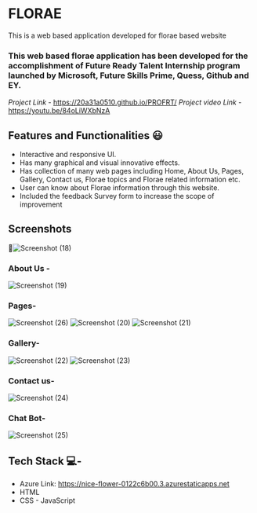 # FLORAE #

This is a web based application developed for florae based website 

### This web based florae application has been developed for the accomplishment of Future Ready Talent Internship program launched by Microsoft, Future Skills Prime, Quess, Github and EY.


*Project Link*        -        https://20a31a0510.github.io/PROFRT/
*Project video Link*  -        https://youtu.be/84oLiWXbNzA


## Features and Functionalities 😃

- Interactive and responsive UI.
- Has many graphical and visual innovative effects.
- Has collection of many web pages including Home, About Us, Pages, Gallery, Contact us,  Florae topics and Florae related information etc.
- User can know about Florae information through this website.
- Included the feedback Survey form to increase the scope of improvement 

## Screenshots

 📸![Screenshot (18)](https://github.com/20A31A0510/PROFRT/assets/109912148/c526acc7-b21a-46f6-a26e-7dcf45f1f25c)




   

### About Us -


![Screenshot (19)](https://github.com/20A31A0510/PROFRT/assets/109912148/4976e0bf-bdca-4205-8616-afbd5c44818a)



### Pages-

![Screenshot (26)](https://github.com/20A31A0510/PROFRT/assets/109912148/1b3d2ac4-f2b5-4462-bc03-96386968e295)
![Screenshot (20)](https://github.com/20A31A0510/PROFRT/assets/109912148/6cb66f54-8406-476a-b7f2-2d31f9dbbf51)
![Screenshot (21)](https://github.com/20A31A0510/PROFRT/assets/109912148/558cc77f-623b-49cc-b52f-fc5cfb400234)



### Gallery-
![Screenshot (22)](https://github.com/20A31A0510/PROFRT/assets/109912148/1cc88b5e-6130-41a4-9fc9-07eb38a70ca8)
![Screenshot (23)](https://github.com/20A31A0510/PROFRT/assets/109912148/b31f335a-a682-4046-95a0-4dcfe8a864c8)




### Contact us-
![Screenshot (24)](https://github.com/20A31A0510/PROFRT/assets/109912148/d0e370f8-ab8c-4d4b-9c96-c1529126e4f1)



### Chat Bot-
![Screenshot (25)](https://github.com/20A31A0510/PROFRT/assets/109912148/874a038b-71b9-4068-a730-705f7a67b31a)







## Tech Stack 💻-
- Azure Link: https://nice-flower-0122c6b00.3.azurestaticapps.net
- HTML
- CSS
- JavaScript
